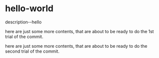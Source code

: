 # hello-world
description--hello

here are just some more contents, that are about to be ready to do the 1st trial of the commit. 



here are just some more contents, that are about to be ready to do the second trial of the commit. 
